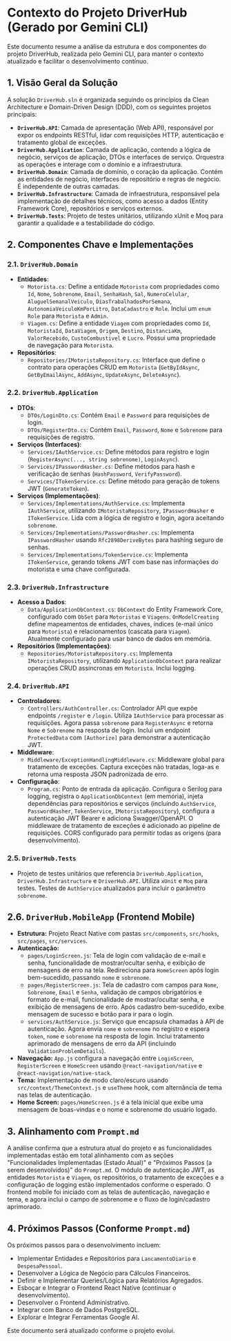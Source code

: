 # Contexto do Projeto DriverHub (Gerado por Gemini CLI)

Este documento resume a análise da estrutura e dos componentes do projeto DriverHub, realizada pelo Gemini CLI, para manter o contexto atualizado e facilitar o desenvolvimento contínuo.

## 1. Visão Geral da Solução

A solução `DriverHub.sln` é organizada seguindo os princípios da Clean Architecture e Domain-Driven Design (DDD), com os seguintes projetos principais:

*   **`DriverHub.API`**: Camada de apresentação (Web API), responsável por expor os endpoints RESTful, lidar com requisições HTTP, autenticação e tratamento global de exceções.
*   **`DriverHub.Application`**: Camada de aplicação, contendo a lógica de negócio, serviços de aplicação, DTOs e interfaces de serviço. Orquestra as operações e interage com o domínio e a infraestrutura.
*   **`DriverHub.Domain`**: Camada de domínio, o coração da aplicação. Contém as entidades de negócio, interfaces de repositório e regras de negócio. É independente de outras camadas.
*   **`DriverHub.Infrastructure`**: Camada de infraestrutura, responsável pela implementação de detalhes técnicos, como acesso a dados (Entity Framework Core), repositórios e serviços externos.
*   **`DriverHub.Tests`**: Projeto de testes unitários, utilizando xUnit e Moq para garantir a qualidade e a testabilidade do código.

## 2. Componentes Chave e Implementações

### 2.1. `DriverHub.Domain`
*   **Entidades**:
    *   `Motorista.cs`: Define a entidade `Motorista` com propriedades como `Id`, `Nome`, `Sobrenome`, `Email`, `SenhaHash`, `Sal`, `NumeroCelular`, `AluguelSemanalVeiculo`, `DiasTrabalhadosPorSemana`, `AutonomiaVeiculoKmPorLitro`, `DataCadastro` e `Role`. Inclui um `enum Role` para `Motorista` e `Admin`.
    *   `Viagem.cs`: Define a entidade `Viagem` com propriedades como `Id`, `MotoristaId`, `DataViagem`, `Origem`, `Destino`, `DistanciaKm`, `ValorRecebido`, `CustoCombustivel` e `Lucro`. Possui uma propriedade de navegação para `Motorista`.
*   **Repositórios**:
    *   `Repositories/IMotoristaRepository.cs`: Interface que define o contrato para operações CRUD em `Motorista` (`GetByIdAsync`, `GetByEmailAsync`, `AddAsync`, `UpdateAsync`, `DeleteAsync`).

### 2.2. `DriverHub.Application`
*   **DTOs**:
    *   `DTOs/LoginDto.cs`: Contém `Email` e `Password` para requisições de login.
    *   `DTOs/RegisterDto.cs`: Contém `Email`, `Password`, `Nome` e `Sobrenome` para requisições de registro.
*   **Serviços (Interfaces)**:
    *   `Services/IAuthService.cs`: Define métodos para registro e login (`RegisterAsync(..., string sobrenome)`, `LoginAsync`).
    *   `Services/IPasswordHasher.cs`: Define métodos para hash e verificação de senhas (`HashPassword`, `VerifyPassword`).
    *   `Services/ITokenService.cs`: Define método para geração de tokens JWT (`GenerateToken`).
*   **Serviços (Implementações)**:
    *   `Services/Implementations/AuthService.cs`: Implementa `IAuthService`, utilizando `IMotoristaRepository`, `IPasswordHasher` e `ITokenService`. Lida com a lógica de registro e login, agora aceitando `sobrenome`.
    *   `Services/Implementations/PasswordHasher.cs`: Implementa `IPasswordHasher` usando `Rfc2898DeriveBytes` para hashing seguro de senhas.
    *   `Services/Implementations/TokenService.cs`: Implementa `ITokenService`, gerando tokens JWT com base nas informações do motorista e uma chave configurada.

### 2.3. `DriverHub.Infrastructure`
*   **Acesso a Dados**:
    *   `Data/ApplicationDbContext.cs`: `DbContext` do Entity Framework Core, configurado com `DbSet` para `Motoristas` e `Viagens`. `OnModelCreating` define mapeamentos de entidades, chaves, índices (e-mail único para `Motorista`) e relacionamentos (cascata para `Viagem`). Atualmente configurado para usar banco de dados em memória.
*   **Repositórios (Implementações)**:
    *   `Repositories/MotoristaRepository.cs`: Implementa `IMotoristaRepository`, utilizando `ApplicationDbContext` para realizar operações CRUD assíncronas em `Motorista`. Inclui logging.

### 2.4. `DriverHub.API`
*   **Controladores**:
    *   `Controllers/AuthController.cs`: Controlador API que expõe endpoints `/register` e `/login`. Utiliza `IAuthService` para processar as requisições. Agora passa `sobrenome` para `RegisterAsync` e retorna `Nome` e `Sobrenome` na resposta de login. Inclui um endpoint `ProtectedData` com `[Authorize]` para demonstrar a autenticação JWT.
*   **Middleware**:
    *   `Middleware/ExceptionHandlingMiddleware.cs`: Middleware global para tratamento de exceções. Captura exceções não tratadas, loga-as e retorna uma resposta JSON padronizada de erro.
*   **Configuração**:
    *   `Program.cs`: Ponto de entrada da aplicação. Configura o Serilog para logging, registra o `ApplicationDbContext` (em memória), injeta dependências para repositórios e serviços (incluindo `AuthService`, `PasswordHasher`, `TokenService`, `IMotoristaRepository`), configura a autenticação JWT Bearer e adiciona Swagger/OpenAPI. O middleware de tratamento de exceções é adicionado ao pipeline de requisições. CORS configurado para permitir todas as origens (para desenvolvimento).

### 2.5. `DriverHub.Tests`
*   Projeto de testes unitários que referencia `DriverHub.Application`, `DriverHub.Infrastructure` e `DriverHub.API`. Utiliza `xUnit` e `Moq` para testes. Testes de `AuthService` atualizados para incluir o parâmetro `sobrenome`.

## 2.6. `DriverHub.MobileApp` (Frontend Mobile)
*   **Estrutura:** Projeto React Native com pastas `src/components`, `src/hooks`, `src/pages`, `src/services`.
*   **Autenticação:**
    *   `pages/LoginScreen.js`: Tela de login com validação de e-mail e senha, funcionalidade de mostrar/ocultar senha, e exibição de mensagens de erro na tela. Redireciona para `HomeScreen` após login bem-sucedido, passando `nome` e `sobrenome`.
    *   `pages/RegisterScreen.js`: Tela de cadastro com campos para `Nome`, `Sobrenome`, `Email` e `Senha`, validação de campos obrigatórios e formato de e-mail, funcionalidade de mostrar/ocultar senha, e exibição de mensagens de erro. Após cadastro bem-sucedido, exibe mensagem de sucesso e botão para ir para o login.
    *   `services/AuthService.js`: Serviço que encapsula chamadas à API de autenticação. Agora envia `nome` e `sobrenome` no registro e espera `token`, `nome` e `sobrenome` na resposta de login. Inclui tratamento aprimorado de mensagens de erro da API (incluindo `ValidationProblemDetails`).
*   **Navegação:** `App.js` configura a navegação entre `LoginScreen`, `RegisterScreen` e `HomeScreen` usando `@react-navigation/native` e `@react-navigation/native-stack`.
*   **Tema:** Implementação de modo claro/escuro usando `src/context/ThemeContext.js` e `useTheme` hook, com alternância de tema nas telas de autenticação.
*   **Home Screen:** `pages/HomeScreen.js` é a tela inicial que exibe uma mensagem de boas-vindas e o nome e sobrenome do usuário logado.

## 3. Alinhamento com `Prompt.md`

A análise confirma que a estrutura atual do projeto e as funcionalidades implementadas estão em total alinhamento com as seções "Funcionalidades Implementadas (Estado Atual)" e "Próximos Passos (a serem desenvolvidos)" do `Prompt.md`. O módulo de autenticação JWT, as entidades `Motorista` e `Viagem`, os repositórios, o tratamento de exceções e a configuração de logging estão implementados conforme o esperado. O frontend mobile foi iniciado com as telas de autenticação, navegação e tema, e agora inclui o campo de sobrenome e o fluxo de login/cadastro aprimorado.

## 4. Próximos Passos (Conforme `Prompt.md`)

Os próximos passos para o desenvolvimento incluem:
*   Implementar Entidades e Repositórios para `LancamentoDiario` e `DespesaPessoal`.
*   Desenvolver a Lógica de Negócio para Cálculos Financeiros.
*   Definir e Implementar Queries/Lógica para Relatórios Agregados.
*   Esboçar e Integrar o Frontend React Native (continuar o desenvolvimento).
*   Desenvolver o Frontend Administrativo.
*   Integrar com Banco de Dados PostgreSQL.
*   Explorar e Integrar Ferramentas Google AI.

Este documento será atualizado conforme o projeto evolui.
